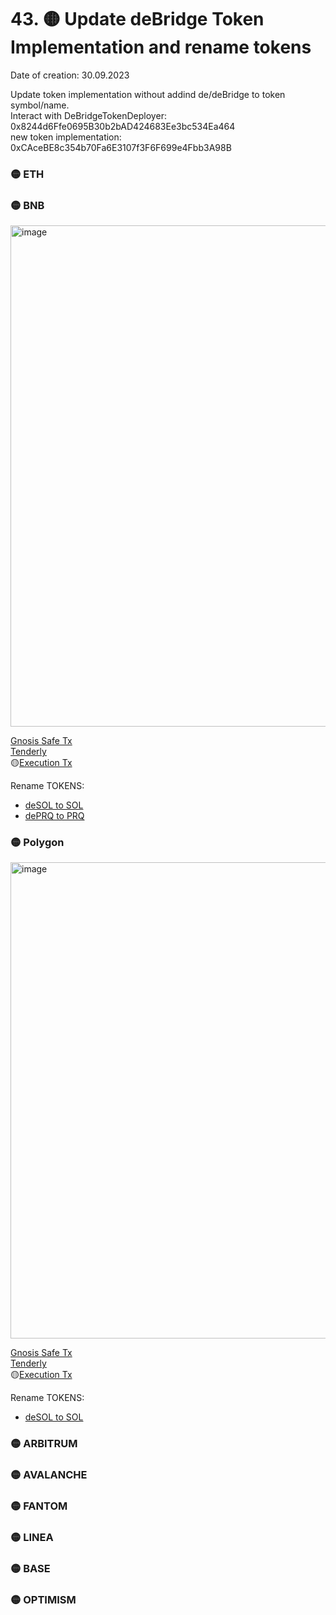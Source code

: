 # 43. 🟡 Update deBridge Token Implementation and rename tokens
Date of creation: 30.09.2023

Update token implementation without addind de/deBridge to token symbol/name.   
Interact with DeBridgeTokenDeployer: 0x8244d6Ffe0695B30b2bAD424683Ee3bc534Ea464    
new token implementation: 0xCAceBE8c354b70Fa6E3107f3F6F699e4Fbb3A98B    

### 🟡 ETH  

### 🟡 BNB   
<img width="802" alt="image" src="https://github.com/debridge-finance/multisig-evm-transactions/assets/29544129/78ac4866-121c-488a-b55d-4ee6f3573f0d">     

[Gnosis Safe Tx](https://app.safe.global/transactions/tx?id=multisig_0xA52842cD43fA8c4B6660E443194769531d45b265_0x55fff2c9291de8a0645a202b986dc76fbe801b8739dc012b6bb10ac93d042397&safe=bnb:0xA52842cD43fA8c4B6660E443194769531d45b265)  
[Tenderly](https://dashboard.tenderly.co/public/safe/safe-apps/simulator/df2f72b6-63b7-48ca-aca2-e56e35a7d21f?trace=0.0.0.4.0.2.1)  
🟡[Execution Tx]()  

Rename TOKENS:    
- [deSOL to SOL](https://bscscan.com/address/0x0f111192591697A5CDcaB5aD964f474c0ad5B689)    
- [dePRQ to PRQ](https://bscscan.com/address/0xc41970bdba03cd990d13cc2ae28032bd9986e78f)
  


### 🟡 Polygon   
<img width="762" alt="image" src="https://github.com/debridge-finance/multisig-evm-transactions/assets/29544129/a1559e75-acde-4859-85c7-5b3db78da4bf">    

[Gnosis Safe Tx](https://app.safe.global/transactions/tx?id=multisig_0xA52842cD43fA8c4B6660E443194769531d45b265_0x642758ccc1370ad5f0376e5ee49c36910a6a0c632d1a5fa316659bc7858e817d&safe=matic%3A0xA52842cD43fA8c4B6660E443194769531d45b265)  
[Tenderly](https://dashboard.tenderly.co/public/safe/safe-apps/simulator/229d67f0-9499-4a65-89a8-f6375a697dfc)  
🟡[Execution Tx]()  

Rename TOKENS:  
- [deSOL to SOL](https://polygonscan.com/address/0xe04Ec1B67068640f71adCD51859307ab1bd0B49A)    
### 🟡 ARBITRUM  

### 🟡 AVALANCHE  

### 🟡 FANTOM  

### 🟡 LINEA  
### 🟡 BASE  
### 🟡 OPTIMISM  
